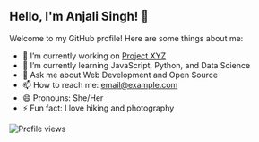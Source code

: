 ## Hello, I'm Anjali Singh! 👋

Welcome to my GitHub profile! Here are some things about me:

- 🔭 I’m currently working on [Project XYZ](https://github.com/anjalisingh/project-xyz)
- 🌱 I’m currently learning JavaScript, Python, and Data Science
- 💬 Ask me about Web Development and Open Source
- 📫 How to reach me: [email@example.com](mailto:email@example.com)
- 😄 Pronouns: She/Her
- ⚡ Fun fact: I love hiking and photography

![Profile views](https://gpvc.arturio.dev/AnjliS)
